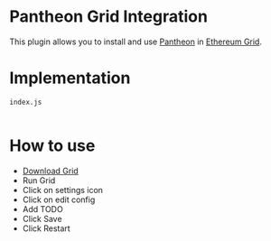 # Pantheon Grid Integration

This plugin allows you to install and use [Pantheon](https://docs.pantheon.pegasys.tech/en/latest/) in [Ethereum Grid](http://grid.ethereum.org).

# Implementation
`index.js`
```

```

# How to use
- [Download Grid](https://grid.ethereum.org/)
- Run Grid
- Click on settings icon
- Click on edit config
- Add TODO
- Click Save
- Click Restart
